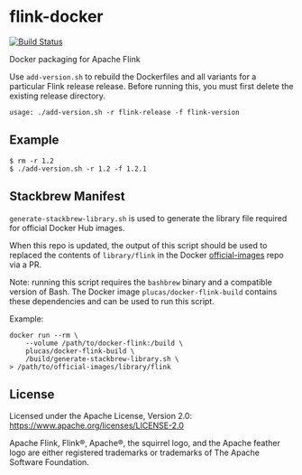 flink-docker
============

[![Build Status](https://travis-ci.org/apache/flink-docker.svg?branch=master)](https://travis-ci.org/apache/flink-docker)

Docker packaging for Apache Flink

Use `add-version.sh` to rebuild the Dockerfiles and all variants for a
particular Flink release release. Before running this, you must first delete
the existing release directory.

    usage: ./add-version.sh -r flink-release -f flink-version

Example
-------

    $ rm -r 1.2
    $ ./add-version.sh -r 1.2 -f 1.2.1


Stackbrew Manifest
------------------

`generate-stackbrew-library.sh` is used to generate the library file required for official Docker
Hub images.

When this repo is updated, the output of this script should be used to replaced the contents of
`library/flink` in the Docker [official-images](https://github.com/docker-library/official-images)
repo via a PR.

Note: running this script requires the `bashbrew` binary and a compatible version of Bash. The
Docker image `plucas/docker-flink-build` contains these dependencies and can be used to run this
script.

Example:

    docker run --rm \
        --volume /path/to/docker-flink:/build \
        plucas/docker-flink-build \
        /build/generate-stackbrew-library.sh \
    > /path/to/official-images/library/flink


License
-------

Licensed under the Apache License, Version 2.0: https://www.apache.org/licenses/LICENSE-2.0

Apache Flink, Flink®, Apache®, the squirrel logo, and the Apache feather logo are either
registered trademarks or trademarks of The Apache Software Foundation.
